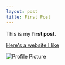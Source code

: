 ```yaml
---
layout: post
title: First Post
---
```


This is my **first post**.

[Here's a website I like](http://www.com)

![Profile Picture](https://sevaccount.github.io/sevaccount/images/Profile.png)

